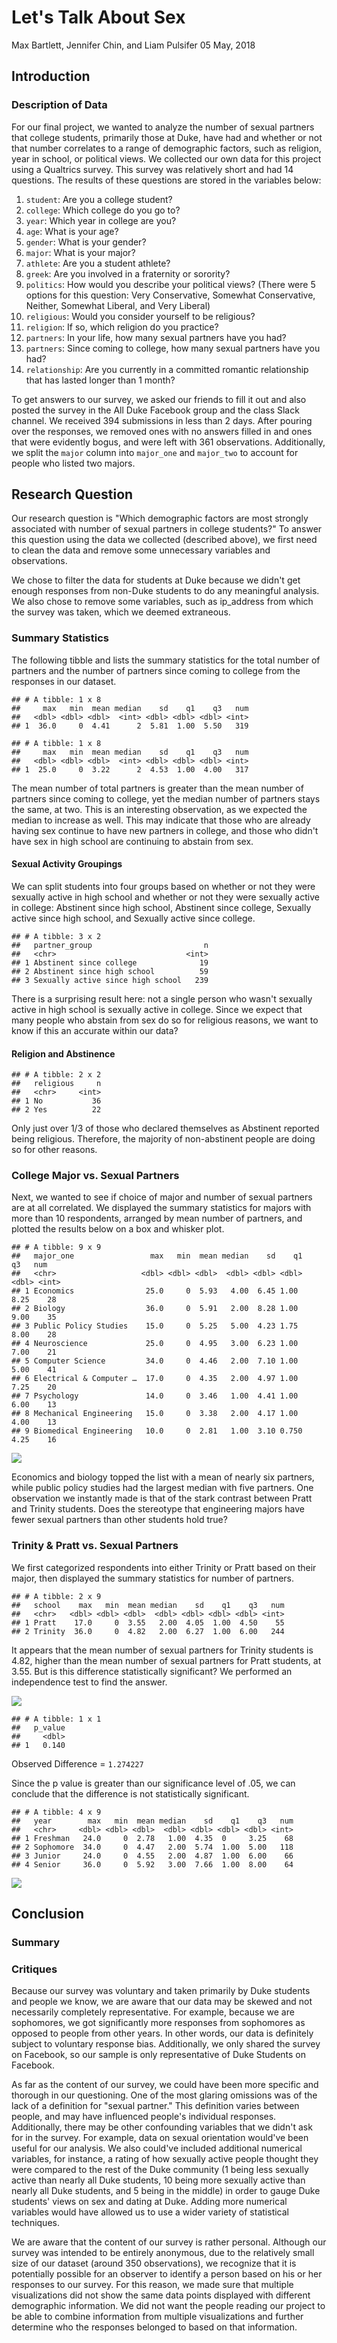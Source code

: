 Let's Talk About Sex
================
Max Bartlett, Jennifer Chin, and Liam Pulsifer
05 May, 2018

Introduction
------------

### Description of Data

For our final project, we wanted to analyze the number of sexual partners that college students, primarily those at Duke, have had and whether or not that number correlates to a range of demographic factors, such as religion, year in school, or political views. We collected our own data for this project using a Qualtrics survey. This survey was relatively short and had 14 questions. The results of these questions are stored in the variables below:

1.  `student`: Are you a college student?
2.  `college`: Which college do you go to?
3.  `year`: Which year in college are you?
4.  `age`: What is your age?
5.  `gender`: What is your gender?
6.  `major`: What is your major?
7.  `athlete`: Are you a student athlete?
8.  `greek`: Are you involved in a fraternity or sorority?
9.  `politics`: How would you describe your political views? (There were 5 options for this question: Very Conservative, Somewhat Conservative, Neither, Somewhat Liberal, and Very Liberal)
10. `religious`: Would you consider yourself to be religious?
11. `religion`: If so, which religion do you practice?
12. `partners`: In your life, how many sexual partners have you had?
13. `partners`: Since coming to college, how many sexual partners have you had?
14. `relationship`: Are you currently in a committed romantic relationship that has lasted longer than 1 month?

To get answers to our survey, we asked our friends to fill it out and also posted the survey in the All Duke Facebook group and the class Slack channel. We received 394 submissions in less than 2 days. After pouring over the responses, we removed ones with no answers filled in and ones that were evidently bogus, and were left with 361 observations. Additionally, we split the `major` column into `major_one` and `major_two` to account for people who listed two majors.

Research Question
-----------------

Our research question is "Which demographic factors are most strongly associated with number of sexual partners in college students?" To answer this question using the data we collected (described above), we first need to clean the data and remove some unnecessary variables and observations.

We chose to filter the data for students at Duke because we didn't get enough responses from non-Duke students to do any meaningful analysis. We also chose to remove some variables, such as ip\_address from which the survey was taken, which we deemed extraneous.

### Summary Statistics

The following tibble and lists the summary statistics for the total number of partners and the number of partners since coming to college from the responses in our dataset.

    ## # A tibble: 1 x 8
    ##     max   min  mean median    sd    q1    q3   num
    ##   <dbl> <dbl> <dbl>  <int> <dbl> <dbl> <dbl> <int>
    ## 1  36.0     0  4.41      2  5.81  1.00  5.50   319

    ## # A tibble: 1 x 8
    ##     max   min  mean median    sd    q1    q3   num
    ##   <dbl> <dbl> <dbl>  <int> <dbl> <dbl> <dbl> <int>
    ## 1  25.0     0  3.22      2  4.53  1.00  4.00   317

The mean number of total partners is greater than the mean number of partners since coming to college, yet the median number of partners stays the same, at two. This is an interesting observation, as we expected the median to increase as well. This may indicate that those who are already having sex continue to have new partners in college, and those who didn't have sex in high school are continuing to abstain from sex.

#### Sexual Activity Groupings

We can split students into four groups based on whether or not they were sexually active in high school and whether or not they were sexually active in college: Abstinent since high school, Abstinent since college, Sexually active since high school, and Sexually active since college.

    ## # A tibble: 3 x 2
    ##   partner_group                         n
    ##   <chr>                             <int>
    ## 1 Abstinent since college              19
    ## 2 Abstinent since high school          59
    ## 3 Sexually active since high school   239

There is a surprising result here: not a single person who wasn't sexually active in high school is sexually active in college. Since we expect that many people who abstain from sex do so for religious reasons, we want to know if this an accurate within our data?

#### Religion and Abstinence

    ## # A tibble: 2 x 2
    ##   religious     n
    ##   <chr>     <int>
    ## 1 No           36
    ## 2 Yes          22

Only just over 1/3 of those who declared themselves as Abstinent reported being religious. Therefore, the majority of non-abstinent people are doing so for other reasons.

### College Major vs. Sexual Partners

Next, we wanted to see if choice of major and number of sexual partners are at all correlated. We displayed the summary statistics for majors with more than 10 respondents, arranged by mean number of partners, and plotted the results below on a box and whisker plot.

    ## # A tibble: 9 x 9
    ##   major_one                 max   min  mean median    sd    q1    q3   num
    ##   <chr>                   <dbl> <dbl> <dbl>  <dbl> <dbl> <dbl> <dbl> <int>
    ## 1 Economics                25.0     0  5.93   4.00  6.45 1.00   8.25    28
    ## 2 Biology                  36.0     0  5.91   2.00  8.28 1.00   9.00    35
    ## 3 Public Policy Studies    15.0     0  5.25   5.00  4.23 1.75   8.00    28
    ## 4 Neuroscience             25.0     0  4.95   3.00  6.23 1.00   7.00    21
    ## 5 Computer Science         34.0     0  4.46   2.00  7.10 1.00   5.00    41
    ## 6 Electrical & Computer …  17.0     0  4.35   2.00  4.97 1.00   7.25    20
    ## 7 Psychology               14.0     0  3.46   1.00  4.41 1.00   6.00    13
    ## 8 Mechanical Engineering   15.0     0  3.38   2.00  4.17 1.00   4.00    13
    ## 9 Biomedical Engineering   10.0     0  2.81   1.00  3.10 0.750  4.25    16

![](project_files/figure-markdown_github/by-major-plots-1.png)

Economics and biology topped the list with a mean of nearly six partners, while public policy studies had the largest median with five partners. One observation we instantly made is that of the stark contrast between Pratt and Trinity students. Does the stereotype that engineering majors have fewer sexual partners than other students hold true?

### Trinity & Pratt vs. Sexual Partners

We first categorized respondents into either Trinity or Pratt based on their major, then displayed the summary statistics for number of partners.

    ## # A tibble: 2 x 9
    ##   school    max   min  mean median    sd    q1    q3   num
    ##   <chr>   <dbl> <dbl> <dbl>  <dbl> <dbl> <dbl> <dbl> <int>
    ## 1 Pratt    17.0     0  3.55   2.00  4.05  1.00  4.50    55
    ## 2 Trinity  36.0     0  4.82   2.00  6.27  1.00  6.00   244

It appears that the mean number of sexual partners for Trinity students is 4.82, higher than the mean number of sexual partners for Pratt students, at 3.55. But is this difference statistically significant? We performed an independence test to find the answer.

![](project_files/figure-markdown_github/pratt-trinity-diff-in-means-1.png)

    ## # A tibble: 1 x 1
    ##   p_value
    ##     <dbl>
    ## 1   0.140

Observed Difference = `1.274227`

Since the p value is greater than our significance level of .05, we can conclude that the difference is not statistically significant.

    ## # A tibble: 4 x 9
    ##   year        max   min  mean median    sd    q1    q3   num
    ##   <chr>     <dbl> <dbl> <dbl>  <dbl> <dbl> <dbl> <dbl> <int>
    ## 1 Freshman   24.0     0  2.78   1.00  4.35  0     3.25    68
    ## 2 Sophomore  34.0     0  4.47   2.00  5.74  1.00  5.00   118
    ## 3 Junior     24.0     0  4.55   2.00  4.87  1.00  6.00    66
    ## 4 Senior     36.0     0  5.92   3.00  7.66  1.00  8.00    64

![](project_files/figure-markdown_github/by-year-1.png)

Conclusion
----------

### Summary

### Critiques

Because our survey was voluntary and taken primarily by Duke students and people we know, we are aware that our data may be skewed and not necessarily completely representative. For example, because we are sophomores, we got significantly more responses from sophomores as opposed to people from other years. In other words, our data is definitely subject to voluntary response bias. Additionally, we only shared the survey on Facebook, so our sample is only representative of Duke Students on Facebook.

As far as the content of our survey, we could have been more specific and thorough in our questioning. One of the most glaring omissions was of the lack of a definition for "sexual partner." This definition varies between people, and may have influenced people's individual responses. Additionally, there may be other confounding variables that we didn't ask for in the survey. For example, data on sexual orientation would've been useful for our analysis. We also could've included additional numerical variables, for instance, a rating of how sexually active people thought they were compared to the rest of the Duke community (1 being less sexually active than nearly all Duke students, 10 being more sexually active than nearly all Duke students, and 5 being in the middle) in order to gauge Duke students' views on sex and dating at Duke. Adding more numerical variables would have allowed us to use a wider variety of statistical techniques.

We are aware that the content of our survey is rather personal. Although our survey was intended to be entirely anonymous, due to the relatively small size of our dataset (around 350 observations), we recognize that it is potentially possible for an observer to identify a person based on his or her responses to our survey. For this reason, we made sure that multiple visualizations did not show the same data points displayed with different demographic information. We did not want the people reading our project to be able to combine information from multiple visualizations and further determine who the responses belonged to based on that information.

